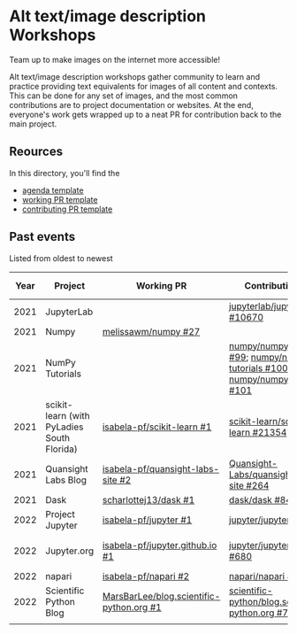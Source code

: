 # Alt text/image description Workshops

Team up to make images on the internet more accessible! 

Alt text/image description workshops gather community to learn and practice providing text equivalents for images of all content and contexts. This can be done for any set of images, and the most common contributions are to project documentation or websites. At the end, everyone's work gets wrapped up to a neat PR for contribution back to the main project.

## Reources

In this directory, you'll find the
- [agenda template](agenda-template.md)
- [working PR template](working-pr-template.md)
- [contributing PR template](contributing-pr-template.md)


## Past events

Listed from oldest to newest

| Year | Project | Working PR | Contributing PR | Status | Other info | 
|------|---------|------------|-----------------|--------|------------|
| 2021 | JupyterLab |  | [jupyterlab/jupyterlab #10670](https://github.com/jupyterlab/jupyterlab/pull/10670) | Merged |  |
| 2021 | Numpy | [melissawm/numpy #27](https://github.com/melissawm/numpy/pull/27) |  | ? |  |
| 2021 | NumPy Tutorials |  | [numpy/numpy-tutorials #99](https://github.com/numpy/numpy-tutorials/pull/99); [numpy/numpy-tutorials #100](https://github.com/numpy/numpy-tutorials/pull/100); [numpy/numpy-tutorials #101](https://github.com/numpy/numpy-tutorials/pull/101) | Merged |  |
| 2021 | scikit-learn (with PyLadies South Florida) | [isabela-pf/scikit-learn #1](https://github.com/isabela-pf/scikit-learn/pull/1) | [scikit-learn/scikit-learn #21354](https://github.com/scikit-learn/scikit-learn/pull/21354) | Open | [Event recording](https://www.youtube.com/watch?v=dDpimPYOKuc) |
| 2021 | Quansight Labs Blog | [isabela-pf/quansight-labs-site #2](https://github.com/isabela-pf/quansight-labs-site/pull/2) | [Quansight-Labs/quansight-labs-site #264](https://github.com/Quansight-Labs/quansight-labs-site/pull/264) | Merged |  |
| 2021 | Dask | [scharlottej13/dask #1](https://github.com/scharlottej13/dask/pull/1) | [dask/dask #8456](https://github.com/dask/dask/pull/8456) | Merged |  |
| 2022 | Project Jupyter | [isabela-pf/jupyter #1](https://github.com/isabela-pf/jupyter/pull/1) | [jupyter/jupyter #607](https://github.com/jupyter/jupyter/pull/607) | Open | [Event recording](https://youtu.be/KMWGClxcJGc) |
| 2022 | Jupyter.org | [isabela-pf/jupyter.github.io #1](https://github.com/isabela-pf/jupyter.github.io/pull/1) | [jupyter/jupyter.github.io #680](https://github.com/jupyter/jupyter.github.io/pull/680) | Merged | [Event series blog post](https://blog.jupyter.org/jupyter-accessibility-workshops-wrap-up-8649dfe5f89) |
| 2022 | napari | [isabela-pf/napari #2](https://github.com/isabela-pf/napari/pull/2) | [napari/napari #4375](https://github.com/napari/napari/pull/4375) | Merged |  |
| 2022 | Scientific Python Blog | [MarsBarLee/blog.scientific-python.org #1](https://github.com/MarsBarLee/blog.scientific-python.org/pull/1) | [scientific-python/blog.scientific-python.org #71](https://github.com/scientific-python/blog.scientific-python.org/pull/71) | Open |  |
|  |  |  |  |  |  |
